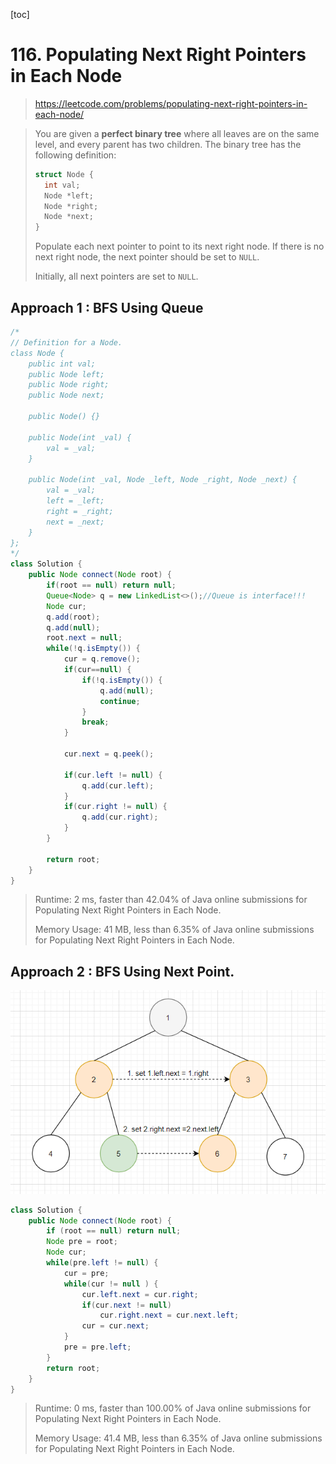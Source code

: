 [toc]

# 116. Populating Next Right Pointers in Each Node

> https://leetcode.com/problems/populating-next-right-pointers-in-each-node/

> You are given a **perfect binary tree** where all leaves are on the same level, and every parent has two children. The binary tree has the following definition:
>
> ```c++
> struct Node {
>   int val;
>   Node *left;
>   Node *right;
>   Node *next;
> }
> ```
>
> Populate each next pointer to point to its next right node. If there is no next right node, the next pointer should be set to `NULL`.
>
> Initially, all next pointers are set to `NULL`.

## Approach 1 : BFS Using Queue

```java
/*
// Definition for a Node.
class Node {
    public int val;
    public Node left;
    public Node right;
    public Node next;

    public Node() {}
    
    public Node(int _val) {
        val = _val;
    }

    public Node(int _val, Node _left, Node _right, Node _next) {
        val = _val;
        left = _left;
        right = _right;
        next = _next;
    }
};
*/
class Solution {
    public Node connect(Node root) {
        if(root == null) return null;
        Queue<Node> q = new LinkedList<>();//Queue is interface!!!
        Node cur;
        q.add(root);
        q.add(null);
        root.next = null;
        while(!q.isEmpty()) {
            cur = q.remove();
            if(cur==null) {
                if(!q.isEmpty()) {
                    q.add(null);
                    continue;
                }
                break;
            } 
            
            cur.next = q.peek();
            
            if(cur.left != null) {
                q.add(cur.left);
            }
            if(cur.right != null) {
                q.add(cur.right);
            }
        }
        
        return root;
    }
}
```

> Runtime: 2 ms, faster than 42.04% of Java online submissions for Populating Next Right Pointers in Each Node.
>
> Memory Usage: 41 MB, less than 6.35% of Java online submissions for Populating Next Right Pointers in Each Node.

## Approach 2 : BFS Using Next Point.

![](images\116.png)



```java
class Solution {
    public Node connect(Node root) {
        if (root == null) return null;
        Node pre = root;
        Node cur;
        while(pre.left != null) {
            cur = pre;
            while(cur != null ) {
                cur.left.next = cur.right;
                if(cur.next != null) 
                    cur.right.next = cur.next.left;
                cur = cur.next;
            }
            pre = pre.left;
        }
        return root;
    }
}
```

> Runtime: 0 ms, faster than 100.00% of Java online submissions for Populating Next Right Pointers in Each Node.
>
> Memory Usage: 41.4 MB, less than 6.35% of Java online submissions for Populating Next Right Pointers in Each Node.